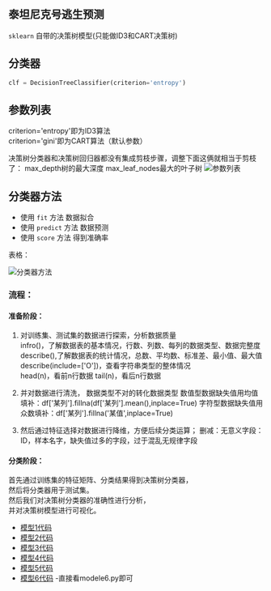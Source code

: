 ## 泰坦尼克号逃生预测

`sklearn` 自带的决策树模型(只能做ID3和CART决策树)

## 分类器

```python
clf = DecisionTreeClassifier(criterion='entropy')

```
## 参数列表
criterion='entropy'即为ID3算法  
criterion='gini'即为CART算法（默认参数）

决策树分类器和决策树回归器都没有集成剪枝步骤，调整下面这俩就相当于剪枝了：
max_depth树的最大深度
max_leaf_nodes最大的叶子树
![参数列表](./WechatIMG16.jpeg)

## 分类器方法

- 使用 `fit` 方法 数据拟合
- 使用 `predict` 方法 数据预测
- 使用 `score` 方法 得到准确率

表格：

![分类器方法](./WechatIMG18.jpeg)

### 流程：
#### 准备阶段：
1. 对训练集、测试集的数据进行探索，分析数据质量   
infro()，了解数据表的基本情况，行数、列数、每列的数据类型、数据完整度   
describe(),了解数据表的统计情况，总数、平均数、标准差、最小值、最大值   
describe(include=['O'])，查看字符串类型的整体情况   
head(n)，看前n行数据
tail(n)，看后n行数据

2. 并对数据进行清洗，
数据类型不对的转化数据类型
数值型数据缺失值用均值填补：df['某列'].fillna(df['某列'].mean(),inplace=True)
字符型数据缺失值用众数填补：df['某列'].fillna('某值',inplace=True)
3. 然后通过特征选择对数据进行降维，方便后续分类运算；
删减：无意义字段：ID，样本名字，缺失值过多的字段，过于混乱无规律字段

#### 分类阶段：
首先通过训练集的特征矩阵、分类结果得到决策树分类器，   
然后将分类器用于测试集。   
然后我们对决策树分类器的准确性进行分析，   
并对决策树模型进行可视化。

- [模型1代码](module1.py)
- [模型2代码](module2.py)
- [模型3代码](module3.py)
- [模型4代码](module4.py)
- [模型5代码](module5.py)
- [模型6代码](module6.py)
-直接看modele6.py即可
